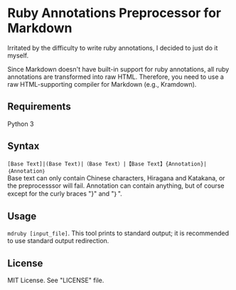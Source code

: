 # Ruby Annotations Preprocessor for Markdown

Irritated by the difficulty to write ruby annotations, I decided to just do it myself.

Since Markdown doesn't have built-in support for ruby annotations, all ruby annotations are 
transformed into raw HTML. Therefore, you need to use a raw HTML-supporting compiler for 
Markdown (e.g., Kramdown).

## Requirements
Python 3

## Syntax
`[Base Text]|(Base Text)|（Base Text）|【Base Text】{Annotation}|｛Annotation｝`  
Base text can only contain Chinese characters, Hiragana and Katakana, or the 
preprocesssor will fail. Annotation can contain anything, but of course except for 
the curly braces "}" and "｝".

## Usage
`mdruby [input_file]`. This tool prints to standard output; it is recommended to 
use standard output redirection.

## License
MIT License. See "LICENSE" file.